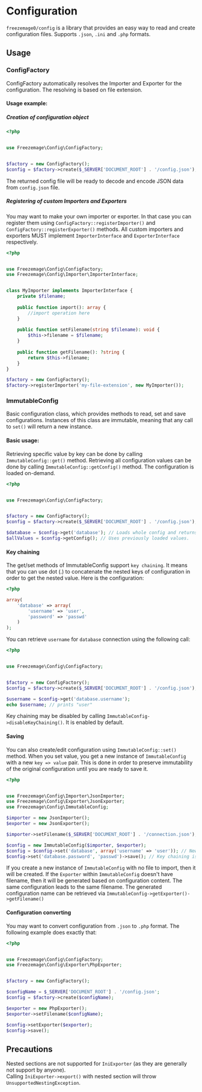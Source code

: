 # Configuration
`freezemage0/config` is a library that provides an easy way to read and create configuration files.
Supports `.json`, `.ini` and `.php` formats.

## Usage

### ConfigFactory
ConfigFactory automatically resolves the Importer and Exporter for the configuration.
The resolving is based on file extension.

#### Usage example:
##### Creation of configuration object
```php
<?php


use Freezemage\Config\ConfigFactory;


$factory = new ConfigFactory();
$config = $factory->create($_SERVER['DOCUMENT_ROOT'] . '/config.json');
```

The returned config file will be ready to decode and encode JSON data from `config.json` file.

##### Registering of custom Importers and Exporters
You may want to make your own importer or exporter.
In that case you can register them using `ConfigFactory::registerImporter()` and `ConfigFactory::registerExporter()` methods.
All custom importers and exporters MUST implement `ImporterInterface` and `ExporterInterface` respectively.

```php
<?php


use Freezemage\Config\ConfigFactory;
use Freezemage\Config\Importer\ImporterInterface;


class MyImporter implements ImporterInterface {
    private $filename;
    
    public function import(): array {
        //import operation here
    }
    
    public function setFilename(string $filename): void {
        $this->filename = $filename;
    }
    
    public function getFilename(): ?string {
        return $this->filename;
    }
}

$factory = new ConfigFactory();
$factory->registerImporter('my-file-extension', new MyImporter());
```

### ImmutableConfig
Basic configuration class, which provides methods to read, set and save configurations.
Instances of this class are immutable, meaning that any call to `set()` will return a new instance.

#### Basic usage:
Retrieving specific value by key can be done by calling `ImmutableConfig::get()` method.
Retrieving all configuration values can be done by calling `ImmutableConfig::getConfig()` method.
The configuration is loaded on-demand.
```php
<?php


use Freezemage\Config\ConfigFactory;


$factory = new ConfigFactory();
$config = $factory->create($_SERVER['DOCUMENT_ROOT'] . '/config.json');

$database = $config->get('database'); // Loads whole config and returns value
$allValues = $config->getConfig(); // Uses previously loaded values.
```

#### Key chaining
The get/set methods of ImmutableConfig support `key chaining`.
It means that you can use dot (.) to concatenate the nested keys of configuration in order to get the nested value.
Here is the configuration:
```php
<?php

array(
    'database' => array(
        'username' => 'user',
        'password' => 'passwd'
    )
);
```

You can retrieve `username` for `database` connection using the following call:
```php
<?php


use Freezemage\Config\ConfigFactory;


$factory = new ConfigFactory();
$config = $factory->create($_SERVER['DOCUMENT_ROOT'] . '/config.json');

$username = $config->get('database.username');
echo $username; // prints "user"
```

Key chaining may be disabled by calling `ImmutableConfig->disableKeyChaining()`. It is enabled by default.

#### Saving
You can also create/edit configuration using `ImmutableConfig::set()` method.
When you set value, you get a new instance of `ImmutableConfig` with a new `key => value` pair.
This is done in order to preserve immutability of the original configuration until you are ready to save it.
```php
<?php


use Freezemage\Config\Importer\JsonImporter;
use Freezemage\Config\Exporter\JsonExporter;
use Freezemage\Config\ImmutableConfig;

$importer = new JsonImporter();
$exporter = new JsonExporter();

$importer->setFilename($_SERVER['DOCUMENT_ROOT'] . '/connection.json'); // Implying that file exists. 

$config = new ImmutableConfig($importer, $exporter);
$config = $config->set('database', array('username' => 'user')); // New ImmutableConfig is created.
$config->set('database.password', 'passwd')->save(); // Key chaining is supported for setter as well.

```
If you create a new instance of `ImmutableConfig` with no file to import, then it will be created.
If the `Exporter` within `ImmutableConfig` doesn't have filename, then it will be generated based on configuration content.
The same configuration leads to the same filename.
The generated configuration name can be retrieved via `ImmutableConfig->getExporter()->getFilename()`

#### Configuration converting
You may want to convert configuration from `.json` to `.php` format.
The following example does exactly that:

```php
<?php


use Freezemage\Config\ConfigFactory;
use Freezemage\Config\Exporter\PhpExporter;


$factory = new ConfigFactory();

$configName = $_SERVER['DOCUMENT_ROOT'] . '/config.json';
$config = $factory->create($configName);

$exporter = new PhpExporter();
$exporter->setFilename($configName);

$config->setExporter($exporter);
$config->save();
```


## Precautions

Nested sections are not supported for `IniExporter` (as they are generally not support by anyone).\
Calling `IniExporter->export()` with nested section will throw `UnsupportedNestingException`.